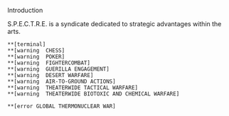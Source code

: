 Introduction

S.P.E.C.T.R.E. is a syndicate dedicated to strategic advantages within the arts.

```
**[terminal]
**[warning	CHESS]
**[warning	POKER]
**[warning	FIGHTERCOMBAT]
**[warning	GUERILLA ENGAGEMENT]
**[warning	DESERT WARFARE]
**[warning	AIR-TO-GROUND ACTIONS]
**[warning	THEATERWIDE TACTICAL WARFARE]
**[warning	THEATERWIDE BIOTOXIC AND CHEMICAL WARFARE]

**[error GLOBAL THERMONUCLEAR WAR]
```